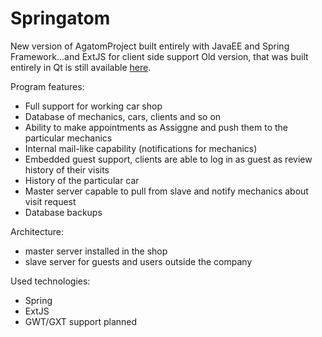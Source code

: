 Springatom
==========

New version of AgatomProject built entirely with JavaEE and Spring Framework...and ExtJS for client side support
Old version, that was built entirely in Qt is still available [here](https://gitorious.org/agatomproject).

Program features:
- Full support for working car shop
- Database of mechanics, cars, clients and so on
- Ability to make appointments as Assiggne and push them to the particular mechanics
- Internal mail-like capability (notifications for mechanics)
- Embedded guest support, clients are able to log in as guest as review history of their visits
- History of the particular car
- Master server capable to pull from slave and notify mechanics about visit request
- Database backups

Architecture:
- master server installed in the shop
- slave server for guests and users outside the company

Used technologies:
- Spring
- ExtJS
- GWT/GXT support planned
